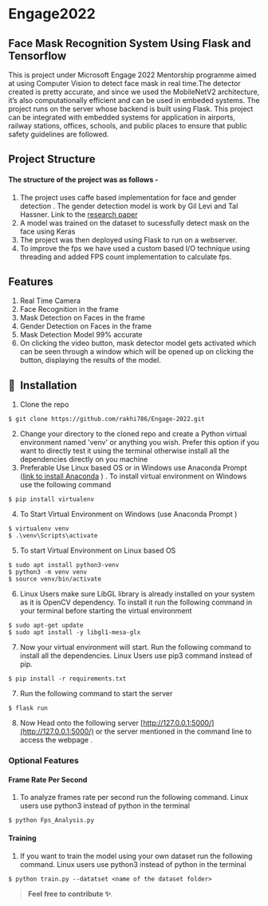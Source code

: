 # Engage2022
 ## Face Mask Recognition System Using Flask and Tensorflow
 This is project under Microsoft Engage 2022 Mentorship programme aimed at using Computer Vision to detect face mask in real time.The detector created is pretty   accurate, and since we used the MobileNetV2 architecture, it’s also computationally efficient and can be used in embeded systems. The project runs on the server whose backend is built using Flask.
 This project can be integrated with embedded systems for application in airports, railway stations, offices, schools, and public places to ensure that public safety guidelines are followed.
 
 ## Project Structure
  #### The structure of the project was as follows -
  1. The project uses caffe based implementation for face and gender detection . The gender detection model is work by Gil Levi and Tal Hassner. Link to the [research paper](https://talhassner.github.io/home/publication/2015_CVPR)
  2. A model was trained on the dataset to sucessfully detect mask on the face using Keras 
  3. The project was then deployed using Flask to run on a webserver.
  4. To improve the fps we have used a custom based I/O technique using threading and added FPS count implementation to calculate fps.

 ## Features
 1. Real Time Camera
 2. Face Recognition in the frame
 3. Mask Detection on Faces in the frame
 4. Gender Detection on Faces in the frame
 5. Mask Detection Model 99% accurate
 6. On clicking the video button, mask detector model gets activated which can be seen through a window which will be opened up on clicking the button, displaying the results of the model.
  
  ## 🚀&nbsp; Installation
1. Clone the repo
```
$ git clone https://github.com/rakhi786/Engage-2022.git
```

2. Change your directory to the cloned repo and create a Python virtual environment named 'venv' or anything you wish. Prefer this option if you want to directly test it using the terminal otherwise install all the dependencies directly on you machine 
3. Preferable Use Linux based OS or in Windows use Anaconda Prompt ([link to install Anaconda](https://www.anaconda.com/products/distribution) ) . To install virtual environment on Windows use the following command
```
$ pip install virtualenv
```
4. To Start Virtual Environment on Windows (use Anaconda Prompt )
```
$ virtualenv venv
$ .\venv\Scripts\activate

```
5. To start Virtual Environment on Linux based OS
```
$ sudo apt install python3-venv
$ python3 -m venv venv
$ source venv/bin/activate
```
6. Linux Users make sure LibGL library is already installed on your system as it is OpenCV dependency. To install it run the following command 
   in your terminal before starting the virtual environment
 ```
 $ sudo apt-get update
 $ sudo apt install -y libgl1-mesa-glx
 ```
7. Now your virtual environment will start. Run the following command to install all the dependencies. Linux Users use pip3 command instead of pip.
```
$ pip install -r requirements.txt
```
7. Run the following command to start the server 
```
$ flask run
```
8. Now Head onto the following server [http://127.0.0.1:5000/](http://127.0.0.1:5000/) or the server mentioned in the command line to access the webpage .
### Optional Features
#### Frame Rate Per Second 
   1. To analyze frames rate per second run the following command. Linux users use python3 instead of python in the terminal
   ```
   $ python Fps_Analysis.py  
   ```
#### Training 
   1. If you want to train the model using your own dataset run the following command. Linux users use python3 instead of python in the terminal
   ```
   $ python train.py --datatset <name of the dataset folder>  
   ```
> **Feel free to contribute ✨**.   
